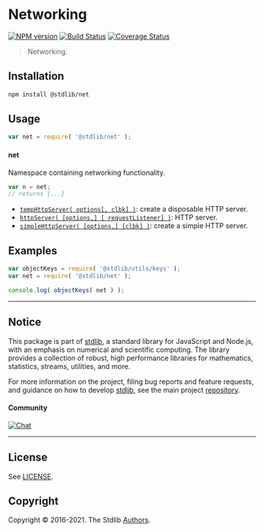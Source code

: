 <!--

@license Apache-2.0

Copyright (c) 2018 The Stdlib Authors.

Licensed under the Apache License, Version 2.0 (the "License");
you may not use this file except in compliance with the License.
You may obtain a copy of the License at

   http://www.apache.org/licenses/LICENSE-2.0

Unless required by applicable law or agreed to in writing, software
distributed under the License is distributed on an "AS IS" BASIS,
WITHOUT WARRANTIES OR CONDITIONS OF ANY KIND, either express or implied.
See the License for the specific language governing permissions and
limitations under the License.

-->

# Networking

[![NPM version][npm-image]][npm-url] [![Build Status][test-image]][test-url] [![Coverage Status][coverage-image]][coverage-url] <!-- [![dependencies][dependencies-image]][dependencies-url] -->

> Networking.

<section class="installation">

## Installation

```bash
npm install @stdlib/net
```

</section>

<section class="usage">

## Usage

```javascript
var net = require( '@stdlib/net' );
```

#### net

Namespace containing networking functionality.

```javascript
var n = net;
// returns {...}
```

<!-- <toc pattern="*"> -->

<div class="namespace-toc">

-   <span class="signature">[`tempHttpServer( options[, clbk] )`][@stdlib/net/disposable-http-server]</span><span class="delimiter">: </span><span class="description">create a disposable HTTP server.</span>
-   <span class="signature">[`httpServer( [options,] [ requestListener] )`][@stdlib/net/http-server]</span><span class="delimiter">: </span><span class="description">HTTP server.</span>
-   <span class="signature">[`simpleHttpServer( [options,] [clbk] )`][@stdlib/net/simple-http-server]</span><span class="delimiter">: </span><span class="description">create a simple HTTP server.</span>

</div>

<!-- </toc> -->

</section>

<!-- /.usage -->

<section class="examples">

## Examples

<!-- TODO: better examples -->

<!-- eslint no-undef: "error" -->

```javascript
var objectKeys = require( '@stdlib/utils/keys' );
var net = require( '@stdlib/net' );

console.log( objectKeys( net ) );
```

</section>

<!-- /.examples -->

<!-- Section for related `stdlib` packages. Do not manually edit this section, as it is automatically populated. -->

<section class="related">

</section>

<!-- /.related -->

<!-- Section for all links. Make sure to keep an empty line after the `section` element and another before the `/section` close. -->


<section class="main-repo" >

* * *

## Notice

This package is part of [stdlib][stdlib], a standard library for JavaScript and Node.js, with an emphasis on numerical and scientific computing. The library provides a collection of robust, high performance libraries for mathematics, statistics, streams, utilities, and more.

For more information on the project, filing bug reports and feature requests, and guidance on how to develop [stdlib][stdlib], see the main project [repository][stdlib].

#### Community

[![Chat][chat-image]][chat-url]

---

## License

See [LICENSE][stdlib-license].


## Copyright

Copyright &copy; 2016-2021. The Stdlib [Authors][stdlib-authors].

</section>

<!-- /.stdlib -->

<!-- Section for all links. Make sure to keep an empty line after the `section` element and another before the `/section` close. -->

<section class="links">

[npm-image]: http://img.shields.io/npm/v/@stdlib/net.svg
[npm-url]: https://npmjs.org/package/@stdlib/net

[test-image]: https://github.com/stdlib-js/net/actions/workflows/test.yml/badge.svg
[test-url]: https://github.com/stdlib-js/net/actions/workflows/test.yml

[coverage-image]: https://img.shields.io/codecov/c/github/stdlib-js/net/main.svg
[coverage-url]: https://codecov.io/github/stdlib-js/net?branch=main

<!--

[dependencies-image]: https://img.shields.io/david/stdlib-js/net.svg
[dependencies-url]: https://david-dm.org/stdlib-js/net/main

-->

[chat-image]: https://img.shields.io/gitter/room/stdlib-js/stdlib.svg
[chat-url]: https://gitter.im/stdlib-js/stdlib/

[stdlib]: https://github.com/stdlib-js/stdlib

[stdlib-authors]: https://github.com/stdlib-js/stdlib/graphs/contributors

[stdlib-license]: https://raw.githubusercontent.com/stdlib-js/net/main/LICENSE

<!-- <toc-links> -->

[@stdlib/net/disposable-http-server]: https://github.com/stdlib-js/net/tree/main/disposable-http-server

[@stdlib/net/http-server]: https://github.com/stdlib-js/net/tree/main/http-server

[@stdlib/net/simple-http-server]: https://github.com/stdlib-js/net/tree/main/simple-http-server

<!-- </toc-links> -->

</section>

<!-- /.links -->

